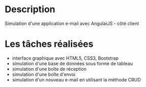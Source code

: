 # Description
Simulation d'une application e-mail avec AngularJS - côté client

# Les tâches réalisées
- interface graphique avec HTML5, CSS3, Bootstrap
- simulation d'une base de données sous forme de tableau
- simulation d'une boîte de réception
- simulation d'une boîte d'envoi
- simulation d'un nouveau e-mail en utilisant la méthode CRUD
